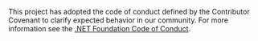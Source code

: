 This project has adopted the code of conduct defined by the Contributor Covenant to clarify expected behavior in our community.
For more information see the [.NET Foundation Code of Conduct](https://dotnetfoundation.org/about/policies/code-of-conduct).
